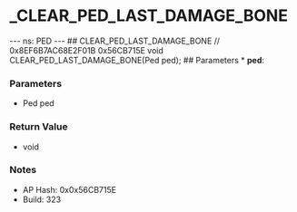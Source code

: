 # _CLEAR_PED_LAST_DAMAGE_BONE

--- ns: PED --- ## CLEAR_PED_LAST_DAMAGE_BONE  // 0x8EF6B7AC68E2F01B 0x56CB715E void CLEAR_PED_LAST_DAMAGE_BONE(Ped ped);   ## Parameters * **ped**:

### Parameters
* Ped ped

### Return Value
* void

### Notes
* AP Hash: 0x0x56CB715E
* Build: 323

